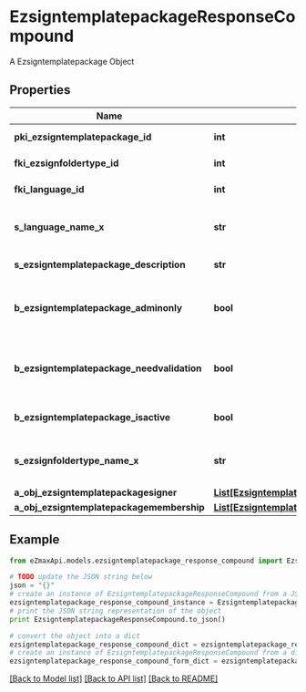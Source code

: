 # EzsigntemplatepackageResponseCompound

A Ezsigntemplatepackage Object

## Properties
Name | Type | Description | Notes
------------ | ------------- | ------------- | -------------
**pki_ezsigntemplatepackage_id** | **int** | The unique ID of the Ezsigntemplatepackage | 
**fki_ezsignfoldertype_id** | **int** | The unique ID of the Ezsignfoldertype. | 
**fki_language_id** | **int** | The unique ID of the Language.  Valid values:  |Value|Description| |-|-| |1|French| |2|English| | 
**s_language_name_x** | **str** | The Name of the Language in the language of the requester | 
**s_ezsigntemplatepackage_description** | **str** | The description of the Ezsigntemplatepackage | 
**b_ezsigntemplatepackage_adminonly** | **bool** | Whether the Ezsigntemplatepackage can be accessed by admin users only (eUserType&#x3D;Normal) | 
**b_ezsigntemplatepackage_needvalidation** | **bool** | Whether the Ezsignbulksend was automatically modified and needs a manual validation | 
**b_ezsigntemplatepackage_isactive** | **bool** | Whether the Ezsigntemplatepackage is active or not | 
**s_ezsignfoldertype_name_x** | **str** | The name of the Ezsignfoldertype in the language of the requester | 
**a_obj_ezsigntemplatepackagesigner** | [**List[EzsigntemplatepackagesignerResponseCompound]**](EzsigntemplatepackagesignerResponseCompound.md) |  | 
**a_obj_ezsigntemplatepackagemembership** | [**List[EzsigntemplatepackagemembershipResponseCompound]**](EzsigntemplatepackagemembershipResponseCompound.md) |  | 

## Example

```python
from eZmaxApi.models.ezsigntemplatepackage_response_compound import EzsigntemplatepackageResponseCompound

# TODO update the JSON string below
json = "{}"
# create an instance of EzsigntemplatepackageResponseCompound from a JSON string
ezsigntemplatepackage_response_compound_instance = EzsigntemplatepackageResponseCompound.from_json(json)
# print the JSON string representation of the object
print EzsigntemplatepackageResponseCompound.to_json()

# convert the object into a dict
ezsigntemplatepackage_response_compound_dict = ezsigntemplatepackage_response_compound_instance.to_dict()
# create an instance of EzsigntemplatepackageResponseCompound from a dict
ezsigntemplatepackage_response_compound_form_dict = ezsigntemplatepackage_response_compound.from_dict(ezsigntemplatepackage_response_compound_dict)
```
[[Back to Model list]](../README.md#documentation-for-models) [[Back to API list]](../README.md#documentation-for-api-endpoints) [[Back to README]](../README.md)


